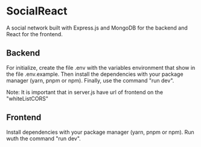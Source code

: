 # SocialReact

A social network built with Express.js and MongoDB for the backend and React for the frontend.

## Backend

For initialize, create the file .env with the variables environment that show in the file .env.example. Then install the dependencies with your package manager (yarn, pnpm or npm). Finally, use the command "run dev".

Note: It is important that in server.js have url of frontend on the "whiteListCORS"

## Frontend

Install dependencies with your package manager (yarn, pnpm or npm). Run wuth the command "run dev".
